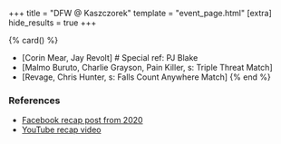 +++
title = "DFW @ Kaszczorek"
template = "event_page.html"
[extra]
hide_results = true
+++

{% card() %}
- [Corin Mear, Jay Revolt] # Special ref: PJ Blake
- [Malmo Buruto, Charlie Grayson, Pain Killer, s: Triple Threat Match]
- [Revage, Chris Hunter, s: Falls Count Anywhere Match]
{% end %}

### References

* [Facebook recap post from 2020](https://www.facebook.com/DreamFactoryWrestling/posts/pfbid0drttjram94XRGvm2Pvs11KUytPi5ckGJMk9GM82FpYKi8sEKRkCTxVi5P2fcyFbjl)
* [YouTube recap video](https://www.youtube.com/watch?v=OVYowCuUQmE)
